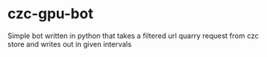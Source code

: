 # czc-gpu-bot
Simple bot written in python that takes a filtered url quarry request from czc store and writes out in given intervals 
